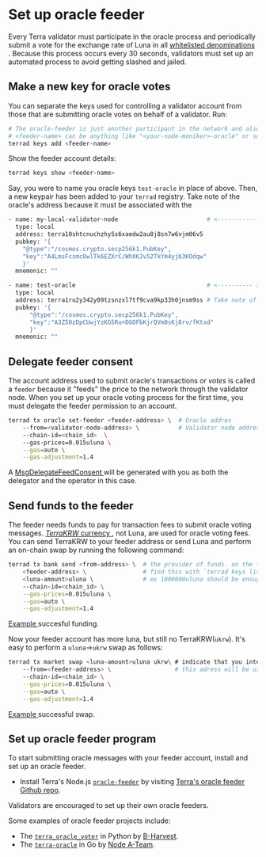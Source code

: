 # Set up oracle feeder

Every Terra validator must participate in the oracle process and periodically submit a vote for the exchange rate of Luna in all [ whitelisted denominations ](../../Reference/Terra-core/Module-specifications/spec-oracle.md#whitelist). Because this process occurs every 30 seconds, validators must set up an automated process to avoid getting slashed and jailed.

## Make a new key for oracle votes

You can separate the keys used for controlling a validator account from those that are submitting oracle votes on behalf of a validator. Run:

```bash
# The oracle-feeder is just another participant in the network and also needs a keypair and address to transact
# <feeder-name> can be anything like "<your-node-moniker>-oracle" or something more elaborate
terrad keys add <feeder-name>  
```
Show the feeder account details:

```bash
terrad keys show <feeder-name>
```
Say, you were to name you oracle keys `test-oracle` in place of *<feeder-name>* above. Then, a new keypair has been added to your `terrad` registry. Take note of the oracle's address because it must be associated with the 

```bash
- name: my-local-validator-node                         # <-------------Validator
  type: local
  address: terra10shtcnuchzhy5s6xaedw2au8j8sn7w6vjm06v5
  pubkey: '{
    "@type":"/cosmos.crypto.secp256k1.PubKey",
    "key":"A4LmsFcsmcOwlTk6EZXrC/WhXKJv52TkYm4yjb3KOdqw"
    }'
  mnemonic: ""

- name: test-oracle                                     # <---------- soon-to-be-Oracle
  type: local
  address: terra1ru2y342y09tzsnzxl7tf9cva9kp33h0jnsm9ss # Take note of the oracle address
  pubkey: '{
      "@type":"/cosmos.crypto.secp256k1.PubKey",
      "key":"A3Z50zDpCUwjYzKG5Ru+DGOFbKjrQVm0sKj8rv/fKtxd"
      }'
  mnemonic: ""
```

## Delegate feeder consent

The account address used to submit oracle's transactions or *votes* is called a `feeder` because it "feeds" the price to the network through the validator node. When you set up your oracle voting process for the first time, you must delegate the feeder permission to an account. 

```bash
terrad tx oracle set-feeder <feeder-address> \  # Oracle addres
    --from=<validator-node-address> \           # Validator node address
    --chain-id=<chain_id>  \                    
    --gas-prices=0.015uluna \
    --gas=auto \
    --gas-adjustment=1.4

```
A [ MsgDelegateFeedConsent ](https://finder.terra.money/testnet/tx/1511898e10c1d7508743bb2a02ca1b81b7f2480da4aeed2b4a4241e153a860bd) will be generated with you as both the delegator and the operator in this case. 


## Send funds to the feeder

The feeder needs funds to pay for transaction fees to submit oracle voting messages. [ *TerraKRW* currency ](../../Reference/Terra-core/Overview.md#currency-denominations), not Luna, are used for oracle voting fees. You can send TerraKRW to your feeder address or send Luna and perform an on-chain swap by running the following command:

```bash
terrad tx bank send <from-address> \  # the provider of funds. on the testnet, the faucet can be used
    <feeder-address> \                # find this with `terrad keys list`
    <luna-amount>uluna \              # ex 1000000uluna should be enough
    --chain-id=<chain_id> \
    --gas-prices=0.015uluna \
    --gas=auto \
    --gas-adjustment=1.4

```
[ Example ](https://finder.terra.money/testnet/tx/ae111233b11ae20e17c767296945af0a413219d6f469ed0ec31397e2041e1554) succesful funding.

Now your feeder account has <luna-amount> more luna, but still no TerraKRW(`ukrw`). It's easy to perform a `uluna`->`ukrw` swap as follows:

```bash
terrad tx market swap <luna-amount>uluna ukrw\ # indicate that you intend to exchange <luna-amount> of luna for ukrw
    --from=<feeder-address> \                  # this adress will be used as the source of luna. 
    --chain-id=<chain_id> \
    --gas-prices=0.015uluna \
    --gas=auto \
    --gas-adjustment=1.4
```
[ Example ](https://finder.terra.money/testnet/tx/7f496696bbbaa9b7b7e501fcf170c014d81bcb7bb3d0898f61da010ffc69eb9d) successful swap.

## Set up oracle feeder program

To start submitting oracle messages with your feeder account, install and set up an oracle feeder.

- Install Terra's Node.js [`oracle-feeder`](https://github.com/terra-money/oracle-feeder) by visiting [Terra's oracle feeder Github repo](https://github.com/terra-money/oracle-feeder).

Validators are encouraged to set up their own oracle feeders.

Some examples of oracle feeder projects include:
- The [`terra_oracle_voter`](https://github.com/b-harvest/terra_oracle_voter) in Python by [B-Harvest](https://bharvest.io/).
- The [`terra-oracle`](https://github.com/node-a-team/terra-oracle) in Go by [Node A-Team](https://nodeateam.com/).
